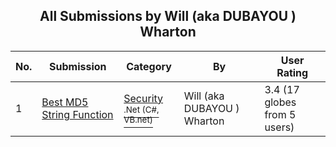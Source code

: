 ﻿<div align="center">

## All Submissions by Will \(aka DUBAYOU \) Wharton

</div>

No.  | Submission | Category | By   | User Rating
---- | ---------- | -------- | ---- | -----------
1 | [Best MD5 String Function<br />](https://github.com/Planet-Source-Code/will-aka-dubayou-wharton-best-md5-string-function__10-3641) | [Security<br /><sup>.Net (C#, VB.net)</sup>](../ByCategory/security__10-14.md) | Will \(aka DUBAYOU \) Wharton | 3.4 (17 globes from 5 users)
